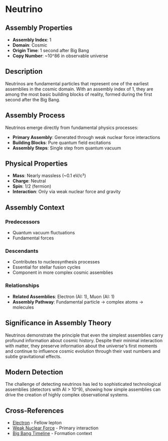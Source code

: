 # Neutrino

## Assembly Properties
- **Assembly Index**: 1
- **Domain**: Cosmic
- **Origin Time**: 1 second after Big Bang
- **Copy Number**: ~10^86 in observable universe

## Description

Neutrinos are fundamental particles that represent one of the earliest assemblies in the cosmic domain. With an assembly index of 1, they are among the most basic building blocks of reality, formed during the first second after the Big Bang.

## Assembly Process

Neutrinos emerge directly from fundamental physics processes:
- **Primary Assembly**: Generated through weak nuclear force interactions
- **Building Blocks**: Pure quantum field excitations
- **Assembly Steps**: Single step from quantum vacuum

## Physical Properties

- **Mass**: Nearly massless (~0.1 eV/c²)
- **Charge**: Neutral
- **Spin**: 1/2 (fermion)
- **Interaction**: Only via weak nuclear force and gravity

## Assembly Context

### Predecessors
- Quantum vacuum fluctuations
- Fundamental forces

### Descendants
- Contributes to nucleosynthesis processes
- Essential for stellar fusion cycles
- Component in more complex cosmic assemblies

### Relationships
- **Related Assemblies**: Electron (AI: 1), Muon (AI: 1)
- **Assembly Pathway**: Fundamental particle → complex atoms → molecules

## Significance in Assembly Theory

Neutrinos demonstrate the principle that even the simplest assemblies carry profound information about cosmic history. Despite their minimal interaction with matter, they preserve information about the universe's first moments and continue to influence cosmic evolution through their vast numbers and subtle gravitational effects.

## Modern Detection

The challenge of detecting neutrinos has led to sophisticated technological assemblies (detectors with AI > 10^9), showing how simple assemblies can drive the creation of highly complex observational systems.

## Cross-References

- [Electron](/domains/cosmic/particles/electron.md) - Fellow lepton
- [Weak Nuclear Force](/domains/cosmic/forces/weak_nuclear.md) - Primary interaction
- [Big Bang Timeline](/theory/cosmology/timeline.md) - Formation context